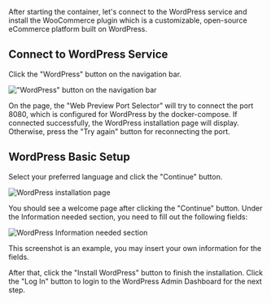 After starting the container, let's connect to the WordPress service and install the WooCommerce plugin which is a customizable, open-source eCommerce platform built on WordPress.

## Connect to WordPress Service

Click the "WordPress" button on the navigation bar.

!["WordPress" button on the navigation bar](https://raw.githubusercontent.com/HKSSY/katacoda-scenarios/main/wordpresssecurity/compliant_the_rule_of_gdpr/image/select_wordpress.png)

On the page, the "Web Preview Port Selector" will try to connect the port 8080, which is configured for WordPress by the docker-compose. If connected successfully, the WordPress installation page will display. Otherwise, press the "Try again" button for reconnecting the port.

## WordPress Basic Setup

Select your preferred language and click the "Continue" button.

![WordPress installation page](https://raw.githubusercontent.com/HKSSY/katacoda-scenarios/main/wordpresssecurity/compliant_the_rule_of_gdpr/image/wordpress_install_page.png)

You should see a welcome page after clicking the "Continue" button. Under the Information needed section, you need to fill out the following fields:

![WordPress Information needed section](https://raw.githubusercontent.com/HKSSY/katacoda-scenarios/main/wordpresssecurity/compliant_the_rule_of_gdpr/image/wordpress_information_needed_section.png)

This screenshot is an example, you may insert your own information for the fields.

After that, click the "Install WordPress" button to finish the installation. Click the "Log In" button to login to the WordPress Admin Dashboard for the next step. 

